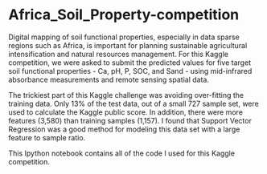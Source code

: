 Africa_Soil_Property-competition
================================

Digital mapping of soil functional properties, especially in data sparse regions such as Africa, is important for planning sustainable agricultural intensification and natural resources management.   For this Kaggle competition, we were asked to submit the predicted values for five target soil functional properties - Ca, pH, P, SOC, and Sand - using mid-infrared absorbance measurements and remote sensing spatial data.

The trickiest part of this Kaggle challenge was avoiding over-fitting the training data. Only 13% of the test data, out of a small 727 sample set, were used to calculate the Kaggle public score. In addition, there were more features (3,580) than training samples (1,157). I found that Support Vector Regression was a good method for modeling this data set with a large feature to sample ratio.

This Ipython notebook contains all of the code I used for this Kaggle competition.